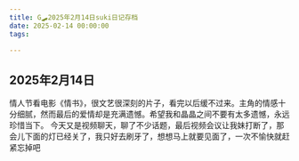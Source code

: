 ```yaml
---
title: G🛹2025年2月14日suki日记存档
date: 2025-02-14 00:00:00
tags:

---
```


## 2025年2月14日

情人节看电影《情书》，很文艺很深刻的片子，看完以后缓不过来。主角的情感十分细腻，然而最后的爱情却是充满遗憾。希望我和晶晶之间不要有太多遗憾，永远珍惜当下。
今天又是视频聊天，聊了不少话题，最后视频会议让我妹打断了，那会儿下面的灯已经关了，我只好去刷牙了，想想马上就要见面了，一次不愉快就赶紧忘掉吧
